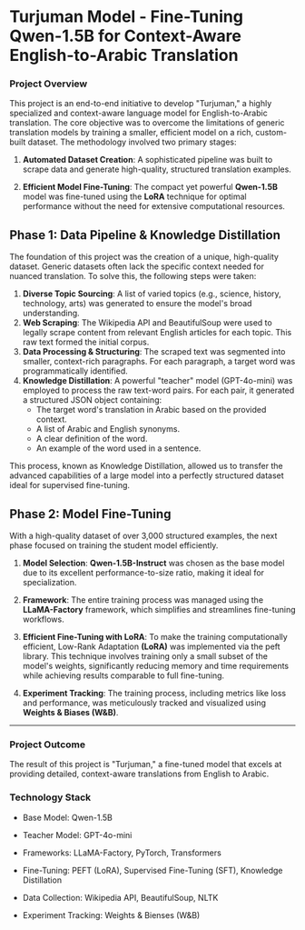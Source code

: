 # Turjuman Model - Fine-Tuning Qwen-1.5B for Context-Aware English-to-Arabic Translation 
### Project Overview
This project is an end-to-end initiative to develop "Turjuman," a highly specialized and context-aware language model for English-to-Arabic translation. The core objective was to overcome the limitations of generic translation models by training a smaller, efficient model on a rich, custom-built dataset. The methodology involved two primary stages:

1. **Automated Dataset Creation**: A sophisticated pipeline was built to scrape data and generate high-quality, structured translation examples.

2. **Efficient Model Fine-Tuning**: The compact yet powerful **Qwen-1.5B** model was fine-tuned using the **LoRA** technique for optimal performance without the need for extensive computational resources.

## Phase 1: Data Pipeline & Knowledge Distillation
The foundation of this project was the creation of a unique, high-quality dataset. Generic datasets often lack the specific context needed for nuanced translation. To solve this, the following steps were taken:

1. **Diverse Topic Sourcing**: A list of varied topics (e.g., science, history, technology, arts) was generated to ensure the model's broad understanding.
2. **Web Scraping**: The Wikipedia API and BeautifulSoup were used to legally scrape content from relevant English articles for each topic. This raw text formed the initial corpus.
3. **Data Processing & Structuring**: The scraped text was segmented into smaller, context-rich paragraphs. For each paragraph, a target word was programmatically identified.
4. **Knowledge Distillation**: A powerful "teacher" model (GPT-4o-mini) was employed to process the raw text-word pairs. For each pair, it generated a structured JSON object containing:
    - The target word's translation in Arabic based on the provided context.
    - A list of Arabic and English synonyms.
    - A clear definition of the word.
    - An example of the word used in a sentence.
  
This process, known as Knowledge Distillation, allowed us to transfer the advanced capabilities of a large model into a perfectly structured dataset ideal for supervised fine-tuning.

## Phase 2: Model Fine-Tuning
With a high-quality dataset of over 3,000 structured examples, the next phase focused on training the student model efficiently.

1. **Model Selection**: **Qwen-1.5B-Instruct** was chosen as the base model due to its excellent performance-to-size ratio, making it ideal for specialization.

2. **Framework**: The entire training process was managed using the **LLaMA-Factory** framework, which simplifies and streamlines fine-tuning workflows.

3. **Efficient Fine-Tuning with LoRA**: To make the training computationally efficient, Low-Rank Adaptation **(LoRA)** was implemented via the peft library. This technique involves training only a small subset of the model's weights, significantly reducing memory and time requirements while achieving results comparable to full fine-tuning.

4. **Experiment Tracking**: The training process, including metrics like loss and performance, was meticulously tracked and visualized using **Weights & Biases (W&B)**.

------------------------
### Project Outcome
The result of this project is "Turjuman," a fine-tuned model that excels at providing detailed, context-aware translations from English to Arabic.

### Technology Stack
- Base Model: Qwen-1.5B

- Teacher Model: GPT-4o-mini

- Frameworks: LLaMA-Factory, PyTorch, Transformers

- Fine-Tuning: PEFT (LoRA), Supervised Fine-Tuning (SFT), Knowledge Distillation

- Data Collection: Wikipedia API, BeautifulSoup, NLTK

- Experiment Tracking: Weights & Bienses (W&B)
